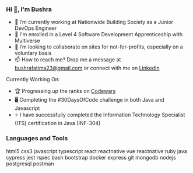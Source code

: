 ### Hi 👋, I'm Bushra 


- 🔭 I’m currently working at Nationwide Building Society as a Junior DevOps Engineer
- 🌱 I'm enrolled in a Level 4 Software Development Apprenticeship with Multiverse
- 💞️ I’m looking to collaborate on sites for not-for-profits, especially on a voluntary basis
- 📫 How to reach me? Drop me a message at bushrafatima23@gmail.com or connect with me on [LinkedIn](https://www.linkedin.com/in/bushrafatima1998/)

Currently Working On:

- 🏆 Progressing up the ranks on [Codewars](https://www.codewars.com/users/BushraFatimaBF)
- 🖥 Completing the #30DaysOfCode challenge in both Java and Javascript
- ⭐ I have successfully completed the Information Technology Specialist (ITS) certification in Java (INF-304)

### Languages and Tools 
html5 css3 javascript typescript react reactnative vue reactnative ruby java
cypress jest rspec
bash bootstrap docker express git mongodb nodejs postgresql postman
